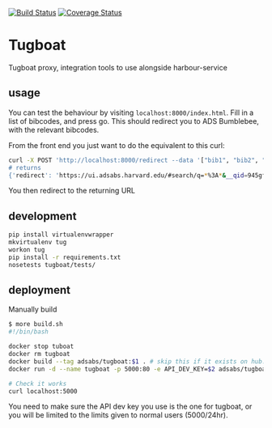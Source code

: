 [![Build Status](https://travis-ci.org/adsabs/tugboat.svg?branch=master)](https://travis-ci.org/adsabs/tugboat)
[![Coverage Status](https://coveralls.io/repos/github/adsabs/tugboat/badge.svg?branch=master)](https://coveralls.io/github/adsabs/tugboat?branch=master)
# Tugboat

Tugboat proxy, integration tools to use alongside harbour-service

## usage
You can test the behaviour by visiting `localhost:8000/index.html`. Fill in a list of bibcodes, and press go. This should redirect you to ADS Bumblebee, with the relevant bibcodes.

From the front end you just want to do the equivalent to this curl:

```bash
curl -X POST 'http://localhost:8000/redirect --data '["bib1", "bib2", "bib3", ...., "bibN"]'
# returns
{'redirect': 'https://ui.adsabs.harvard.edu/#search/q=*%3A*&__qid=945gfd9gfda9d'}, 200
```

You then redirect to the returning URL

## development

```bash
pip install virtualenvwrapper
mkvirtualenv tug
workon tug
pip install -r requirements.txt
nosetests tugboat/tests/
```

## deployment

Manually build
```bash
$ more build.sh
#!/bin/bash

docker stop tuboat
docker rm tugboat
docker build --tag adsabs/tugboat:$1 . # skip this if it exists on hub.docker.com
docker run -d --name tugboat -p 5000:80 -e API_DEV_KEY=$2 adsabs/tugboat:$1

# Check it works
curl localhost:5000
```

You need to make sure the API dev key you use is the one for tugboat, or you will be limited to the limits given to normal users (5000/24hr).
